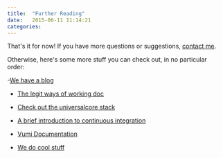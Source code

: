 ```yaml
---
title:  "Further Reading"
date:   2015-06-11 11:14:21
categories: 
---
```


That's it for now! If you have more questions or suggestions, [contact me](https://github.com/nathanbegbie/wow).

Otherwise, here's some more stuff you can check out, in no particular order:

-[We have a blog](http://blog.praekeltfoundation.org/)

- [The legit ways of working doc](http://ways-of-working.readthedocs.org/en/latest/)

- [Check out the universalcore stack](http://docs.unicore.io/the-stack.html)

- [A brief introduction to continuous integration](http://www.thoughtworks.com/continuous-integration)

- [Vumi Documentation](https://vumi.readthedocs.org/en/latest/)

- [We do cool stuff](http://vumi.org/)

